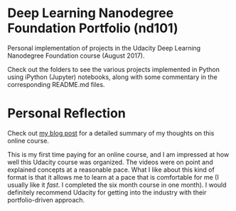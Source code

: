 # Deep Learning Nanodegree Foundation Portfolio (nd101)

Personal implementation of projects in the Udacity Deep Learning Nanodegree Foundation course (August 2017).

Check out the folders to see the various projects implemented in Python using iPython (Jupyter) notebooks, along with some commentary in the corresponding README.md files.

# Personal Reflection

Check out [my blog post](https://hyperparticle.com/2017/10/04/udacity-deep-learning/) for a detailed summary of my thoughts on this online course.

This is my first time paying for an online course, and I am impressed at how well this Udacity course was organized. The videos were on point and explained concepts at a reasonable pace. What I like about this kind of format is that it allows me to learn at a pace that is comfortable for me (I usually like it _fast_. I completed the six month course in one month). I would definitely recommend Udacity for getting into the industry with their portfolio-driven approach.
